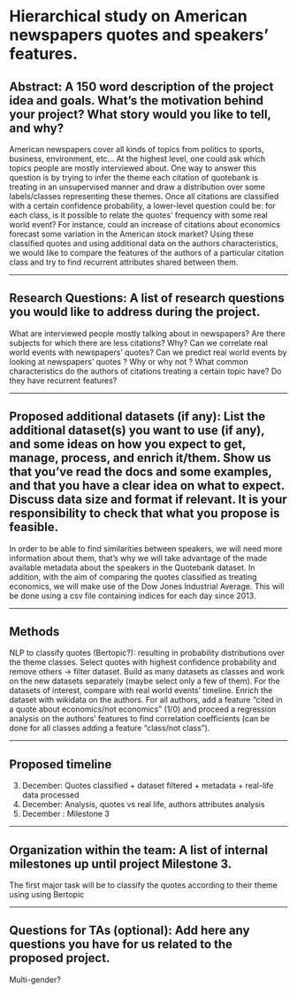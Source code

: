 
# Hierarchical study on American newspapers quotes and speakers’ features.

## Abstract: A 150 word description of the project idea and goals. What’s the motivation behind your project? What story would you like to tell, and why?

American newspapers cover all kinds of topics from politics to sports, business, environment, etc... At the highest level, one could ask which topics people are mostly interviewed about. One way to answer this question is by trying to infer the theme each citation of quotebank is treating in an unsupervised manner and draw a distribution over some labels/classes representing these themes. Once all citations are classified with a certain confidence probability, a lower-level question could be: for each class, is it possible to relate the quotes’ frequency with some real world event? For instance, could an increase of citations about economics forecast some variation in the American stock market? 
Using these classified quotes and using additional data on the authors characteristics, we would like to compare the features of the authors of a particular citation class and try to find recurrent attributes shared between them.
<hr>

## Research Questions: A list of research questions you would like to address during the project.

What are interviewed people mostly talking about in newspapers?
Are there subjects for which there are less citations? Why?
Can we correlate real world events with newspapers’ quotes? Can we predict real world events by looking at newspapers’ quotes ? Why or why not ?
What common characteristics do the authors of citations treating a certain topic have? Do they have recurrent features?

<hr>

## Proposed additional datasets (if any): List the additional dataset(s) you want to use (if any), and some ideas on how you expect to get, manage, process, and enrich it/them. Show us that you’ve read the docs and some examples, and that you have a clear idea on what to expect. Discuss data size and format if relevant. It is your responsibility to check that what you propose is feasible.

In order to be able to find similarities between speakers, we will need more information about them, that’s why we will take advantage of the made available metadata about the speakers in the Quotebank dataset. 
In addition, with the aim of comparing the quotes classified as treating economics, we will make use of the Dow Jones Industrial Average. This will be done using a csv file containing indices for each day since 2013. 

<hr>

## Methods

NLP to classify quotes (Bertopic?): resulting in probability distributions over the theme classes. 
Select quotes with highest confidence probability and remove others → filter dataset. 
Build as many datasets as classes and work on the new datasets separately (maybe select only a few of them).
For the datasets of interest, compare with real world events’ timeline. 
Enrich the dataset with wikidata on the authors.
For all authors, add a feature “cited in a quote about economics/not economics” (1/0) and proceed a regression analysis on the authors’ features to find correlation coefficients (can be done for all classes adding a feature “class/not class”).

<hr>

## Proposed timeline

3. December: Quotes classified + dataset filtered + metadata + real-life data processed
10. December: Analysis, quotes vs real life, authors attributes analysis
17. December : Milestone 3

<hr>

## Organization within the team: A list of internal milestones up until project Milestone 3.
The first major task will be to classify the quotes according to their theme using using Bertopic

<hr>

## Questions for TAs (optional): Add here any questions you have for us related to the proposed project.

Multi-gender?
